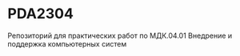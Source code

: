 # PDA2304
Репозиторий для практических работ по МДК.04.01 Внедрение и поддержка компьютерных систем
